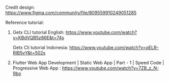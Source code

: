Credit design: https://www.figma.com/community/file/809559910249051285

Reference tutorial:
1.  Getx CLI tutorial English: https://www.youtube.com/watch?v=KBdVQB5z86E&t=74s

    Getx Cli tutorial Indonesia: https://www.youtube.com/watch?v=qELR-RIB5vY&t=502s
2. Flutter Web App Development | Static Web App | Part - 1 | Speed Code | Progressive Web App : https://www.youtube.com/watch?v=7ZB_z_N-9bo
